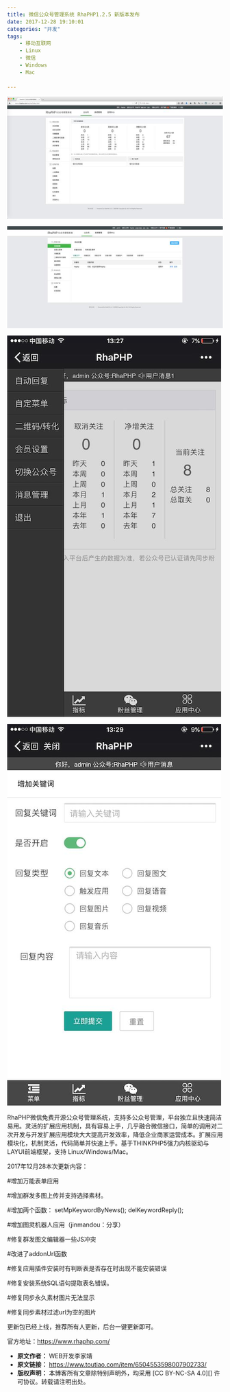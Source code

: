 ```yaml
---
title: 微信公众号管理系统 RhaPHP1.2.5 新版本发布
date: 2017-12-28 19:10:01
categories: "开发"
tags:
	- 移动互联网
	- Linux
	- 微信
	- Windows
	- Mac

---
```


![微信公众号管理系统 RhaPHP1.2.5 新版本发布][RhaPHP1.2.5]

![微信公众号管理系统 RhaPHP1.2.5 新版本发布][RhaPHP1.2.5 1]

![微信公众号管理系统 RhaPHP1.2.5 新版本发布][RhaPHP1.2.5 2]

![微信公众号管理系统 RhaPHP1.2.5 新版本发布][RhaPHP1.2.5 3]

RhaPHP微信免费开源公众号管理系统，支持多公众号管理，平台独立且快速简洁易用。灵活的扩展应用机制，具有容易上手，几乎融合微信接口，简单的调用对二次开发与开发扩展应用模块大大提高开发效率，降低企业商家运营成本。扩展应用模块化，机制灵活，代码简单并快速上手。基于THINKPHP5强力内核驱动与LAYUI前端框架，支持 Linux/Windows/Mac。

2017年12月28本次更新内容：

\#增加万能表单应用

\#增加群发多图上传并支持选择素材。

\#增加两个函数： setMpKeywordByNews(); delKeywordReply();

\#增加图灵机器人应用（jinmandou：分享）

\#修复群发图文编辑器一些JS冲突

\#改进了addonUrl函数

\#修复应用插件安装时有判断表是否存在时出现不能安装错误

\#修复安装系统SQL语句提取表名错误。

\#修复同步永久素材图片无法显示

\#修复同步素材过滤url为空的图片

更新包已经上线，推荐所有人更新，后台一键更新即可。

官方地址：https://www.rhaphp.com/


[RhaPHP1.2.5]: static/resources/crawler/2YBQ-2ARA-JMEA.jpg
[RhaPHP1.2.5 1]: static/resources/crawler/2MIR-AEJN-M6NV.jpg
[RhaPHP1.2.5 2]: static/resources/crawler/JQJ6-3AFN-VVUB.jpg
[RhaPHP1.2.5 3]: static/resources/crawler/UMJQ-QIZQ-QN3Y.jpg
 *  **原文作者：** WEB开发李家靖
 *  **原文链接：** https://www.toutiao.com/item/6504553598007902733/
 *  **版权声明：** 本博客所有文章除特别声明外，均采用 [CC BY-NC-SA 4.0][] 许可协议。转载请注明出处。
